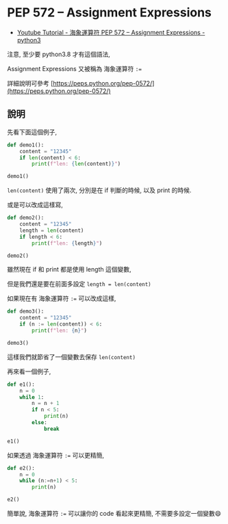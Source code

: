 # PEP 572 – Assignment Expressions

* [Youtube Tutorial - 海象運算符 PEP 572 – Assignment Expressions - python3](https://youtu.be/X_1o8e-DjH0)

注意, 至少要 python3.8 才有這個語法,

Assignment Expressions 又被稱為 海象運算符 `:=`

詳細說明可參考 [https://peps.python.org/pep-0572/](https://peps.python.org/pep-0572/)

## 說明

先看下面這個例子,

```python
def demo1():
    content = "12345"
    if len(content) < 6:
        print(f"len: {len(content)}")

demo1()
```

`len(content)` 使用了兩次, 分別是在 if 判斷的時候, 以及 print 的時候.

或是可以改成這樣寫,

```python
def demo2():
    content = "12345"
    length = len(content)
    if length < 6:
        print(f"len: {length}")

demo2()
```

雖然現在 if 和 print 都是使用 length 這個變數,

但是我們還是要在前面多設定 `length = len(content)`

如果現在有 海象運算符 `:=` 可以改成這樣,

```python
def demo3():
    content = "12345"
    if (n := len(content)) < 6:
        print(f"len: {n}")

demo3()
```

這樣我們就節省了一個變數去保存 `len(content)`

再來看一個例子,

```python
def e1():
    n = 0
    while 1:
        n = n + 1
        if n < 5:
            print(n)
        else:
            break

e1()
```

如果透過 海象運算符 `:=` 可以更精簡,

```python
def e2():
    n = 0
    while (n:=n+1) < 5:
        print(n)

e2()
```

簡單說, 海象運算符 `:=` 可以讓你的 code 看起來更精簡, 不需要多設定一個變數:smile: